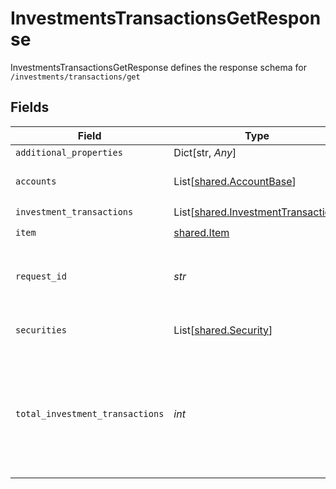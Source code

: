 # InvestmentsTransactionsGetResponse

InvestmentsTransactionsGetResponse defines the response schema for `/investments/transactions/get`


## Fields

| Field                                                                                                                                                                                                                                                           | Type                                                                                                                                                                                                                                                            | Required                                                                                                                                                                                                                                                        | Description                                                                                                                                                                                                                                                     |
| --------------------------------------------------------------------------------------------------------------------------------------------------------------------------------------------------------------------------------------------------------------- | --------------------------------------------------------------------------------------------------------------------------------------------------------------------------------------------------------------------------------------------------------------- | --------------------------------------------------------------------------------------------------------------------------------------------------------------------------------------------------------------------------------------------------------------- | --------------------------------------------------------------------------------------------------------------------------------------------------------------------------------------------------------------------------------------------------------------- |
| `additional_properties`                                                                                                                                                                                                                                         | Dict[str, *Any*]                                                                                                                                                                                                                                                | :heavy_minus_sign:                                                                                                                                                                                                                                              | N/A                                                                                                                                                                                                                                                             |
| `accounts`                                                                                                                                                                                                                                                      | List[[shared.AccountBase](../../models/shared/accountbase.md)]                                                                                                                                                                                                  | :heavy_check_mark:                                                                                                                                                                                                                                              | The accounts for which transaction history is being fetched.                                                                                                                                                                                                    |
| `investment_transactions`                                                                                                                                                                                                                                       | List[[shared.InvestmentTransaction](../../models/shared/investmenttransaction.md)]                                                                                                                                                                              | :heavy_check_mark:                                                                                                                                                                                                                                              | The transactions being fetched                                                                                                                                                                                                                                  |
| `item`                                                                                                                                                                                                                                                          | [shared.Item](../../models/shared/item.md)                                                                                                                                                                                                                      | :heavy_check_mark:                                                                                                                                                                                                                                              | Metadata about the Item.                                                                                                                                                                                                                                        |
| `request_id`                                                                                                                                                                                                                                                    | *str*                                                                                                                                                                                                                                                           | :heavy_check_mark:                                                                                                                                                                                                                                              | A unique identifier for the request, which can be used for troubleshooting. This identifier, like all Plaid identifiers, is case sensitive.                                                                                                                     |
| `securities`                                                                                                                                                                                                                                                    | List[[shared.Security](../../models/shared/security.md)]                                                                                                                                                                                                        | :heavy_check_mark:                                                                                                                                                                                                                                              | All securities for which there is a corresponding transaction being fetched.                                                                                                                                                                                    |
| `total_investment_transactions`                                                                                                                                                                                                                                 | *int*                                                                                                                                                                                                                                                           | :heavy_check_mark:                                                                                                                                                                                                                                              | The total number of transactions available within the date range specified. If `total_investment_transactions` is larger than the size of the `transactions` array, more transactions are available and can be fetched via manipulating the `offset` parameter. |